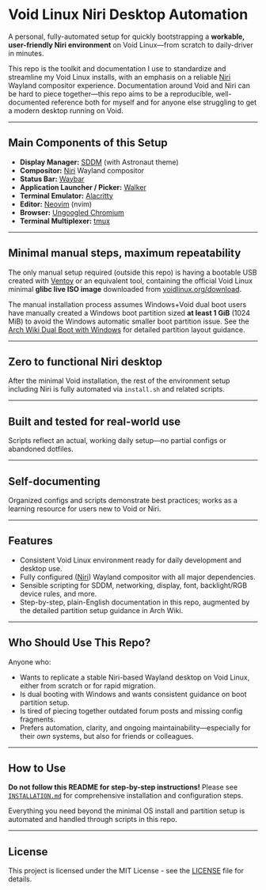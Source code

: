 # Void Linux Niri Desktop Automation

A personal, fully-automated setup for quickly bootstrapping a **workable, user-friendly Niri environment** on Void Linux—from scratch to daily-driver in minutes.

This repo is the toolkit and documentation I use to standardize and  streamline my Void Linux installs, with an emphasis on a reliable [Niri](https://github.com/YaLTeR/niri) Wayland compositor experience. Documentation around Void and Niri can  be hard to piece together—this repo aims to be a reproducible,  well-documented reference both for myself and for anyone else struggling to get a modern desktop running on Void.

------

## Main Components of this Setup

- **Display Manager:** [SDDM](https://github.com/sddm/sddm) (with Astronaut theme)
- **Compositor:** [Niri](https://github.com/YaLTeR/niri) Wayland compositor
- **Status Bar:** [Waybar](https://github.com/Alexays/Waybar)
- **Application Launcher / Picker:** [Walker](https://github.com/abenz1267/walker)
- **Terminal Emulator:** [Alacritty](https://github.com/alacritty/alacritty)
- **Editor:** [Neovim](https://github.com/neovim) (nvim)
- **Browser:** [Ungoogled Chromium](https://github.com/ungoogled-software/ungoogled-chromium)
- **Terminal Multiplexer:** [tmux](https://github.com/tmux/tmux/wiki)

------

## Minimal manual steps, maximum repeatability

The only manual setup required (outside this repo) is having a bootable USB created with [Ventoy](https://github.com/ventoy/Ventoy/releases/) or an equivalent tool, containing the official Void Linux minimal **glibc live ISO image** downloaded from [voidlinux.org/download](https://voidlinux.org/download/).

The manual installation process assumes Windows+Void dual boot users have manually created a Windows boot partition sized **at least 1 GiB** (1024 MiB) to avoid the Windows automatic smaller boot partition issue. See the [Arch Wiki Dual Boot with Windows](https://wiki.archlinux.org/title/Dual_boot_with_Windows) for detailed partition layout guidance.

------

## Zero to functional Niri desktop

After the minimal Void installation, the rest of the environment setup including Niri is fully automated via `install.sh` and related scripts.

------

## Built and tested for real-world use

Scripts reflect an actual, working daily setup—no partial configs or abandoned dotfiles.

------

## Self-documenting

Organized configs and scripts demonstrate best practices; works as a learning resource for users new to Void or Niri.

------

## Features

- Consistent Void Linux environment ready for daily development and desktop use.
- Fully configured ([Niri](https://github.com/YaLTeR/niri)) Wayland compositor with all major dependencies.
- Sensible scripting for SDDM, networking, display, font, backlight/RGB device rules, and more.
- Step-by-step, plain-English documentation in this repo, augmented by the detailed partition setup guidance in Arch Wiki.

------

## Who Should Use This Repo?

Anyone who:

- Wants to replicate a stable Niri-based Wayland desktop on Void Linux, either from scratch or for rapid migration.
- Is dual booting with Windows and wants consistent guidance on boot partition setup.
- Is tired of piecing together outdated forum posts and missing config fragments.
- Prefers automation, clarity, and ongoing maintainability—especially for their *own* systems, but also for friends or colleagues.

------

## How to Use

**Do not follow this README for step-by-step instructions!**
 Please see [`INSTALLATION.md`](https://www.perplexity.ai/search/INSTALLATION.md) for comprehensive installation and configuration steps.

Everything you need beyond the minimal OS install and partition setup is automated and handled through scripts in this repo.

------

## License

This project is licensed under the MIT License - see the [LICENSE](https://github.com/shoizf/void-shoizf/blob/main/LICENSE) file for details.